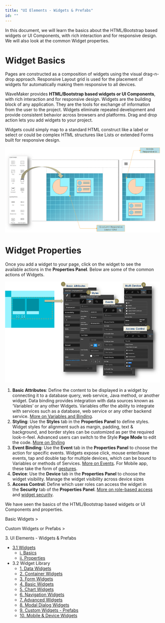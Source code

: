 ```yaml
---
title: "UI Elements - Widgets & Prefabs"
id: ""
---
```


In this document, we will learn the basics about the HTML/Bootstrap based widgets or UI Components, with rich interaction and for responsive design. We will also look at the common Widget properties.

# Widget Basics

Pages are constructed as a composition of widgets using the visual drag-n-drop approach. Responsive Layout grid is used for the placement of widgets for automatically making them responsive to all devices.

WaveMaker provides **HTML/Bootstrap based widgets or UI Components**, with rich interaction and for responsive design. Widgets are the building block of any application. They are the tools for exchange of information from the user to the project. Widgets eliminate repeated development and provide consistent behavior across browsers and platforms. Drag and drop action lets you add widgets to your project.

Widgets could simply map to a standard HTML construct like a label or select or could be complex HTML structures like Lists or extended Forms built for responsive design.

[![](../assets/widget_concept.png)](../assets/widget_concept.png)

# Widget Properties

Once you add a widget to your page, click on the widget to see the available actions in the **Properties Panel**. Below are some of the common actions of Widgets.

[![](../assets/widget_props.png)](../assets/widget_props.png)

1. **Basic Attributes**: Define the content to be displayed in a widget by connecting it to a database query, web service, Java method, or another widget. Data binding provides integration with data sources known as ‘Variables’ or any other Widgets. Variables offer the ability to integrate with services such as a database, web service or any other backend service. [More on Variables and Binding](/learn/app-development/variables/data-integration/).
2. **Styling**: Use the **Styles** tab in the **Properties Panel** to define styles. Widget styles for alignment such as margin, padding, text & background, and border styles can be customized as per the required look-n-feel. Advanced users can switch to the Style **Page Mode** to edit the code. [More on Styling](/learn/app-development/ui-design/page-artefacts/#page-style "Markup, Scripting and Styles")
3. **Event Binding**: Use the **Event** tab in the **Properties Panel** to choose the action for specific events. Widgets expose click, mouse enter/leave events, tap and double tap for multiple devices, which can be bound to Variables or methods of Services. [More on Events](/learn/responsive-web/web-ui-design/#events "Events and navigation"). For Mobile app, these take the form of [gestures](/learn/hybrid-mobile/mobile-page-concepts/#page-transitions-gestures).
4. **Device**: Use the **Device** tab in the **Properties Panel** to choose the widget visibility. Manage the widget visibility across device sizes
5. **Access Control**: Define which user roles can access the widget in the **Security** tab of the **Properties Panel**. [More on role-based access](/learn/app-development/app-security/access-levels-permissions/ "Role-based Access Control") and [widget security](/learn/app-development/app-security/access-levels-permissions/#role-based-access).

We have seen the basics of the HTML/Bootstrap based widgets or UI Components and properties.

Basic Widgets >

Custom Widgets or Prefabs >

3\. UI Elements - Widgets & Prefabs

- [3.1 Widgets](#)
    - [i. Basics](#widget-basics)
    - [ii. Properties](#widget-properties)
- 3.2 Widget Library
    - [1\. Data Widgets](/learn/app-development/widgets/widget-library/#data-live)
    - [2\. Container Widgets](/learn/app-development/widgets/widget-library/#container)
    - [3\. Form Widgets](/learn/app-development/widgets/widget-library/#form)
    - [4\. Basic Widgets](/learn/app-development/widgets/widget-library/#basic)
    - [5\. Chart Widgets](/learn/app-development/widgets/widget-library/#chart)
    - [6\. Navigation Widgets](/learn/app-development/widgets/widget-library/#nav-widgets)
    - [7\. Advanced Widgets](/learn/app-development/widgets/widget-library/#advanced)
    - [8\. Modal Dialog Widgets](/learn/app-development/widgets/widget-library/#dialog)
    - [9\. Custom Widgets - Prefabs](/learn/app-development/widgets/widget-library/#prefabs)
    - [10\. Mobile & Device Widgets](/learn/app-development/widgets/widget-library/#mobile)
